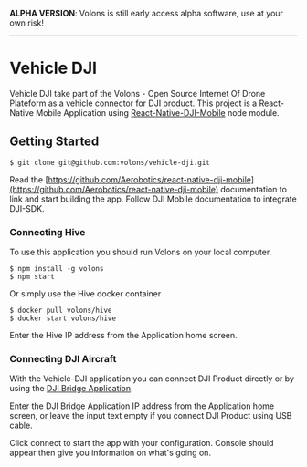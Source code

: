 __ALPHA VERSION__: Volons is still early access alpha software, use at your own risk!
***

# Vehicle DJI

Vehicle DJI take part of the Volons - Open Source Internet Of Drone Plateform as a vehicle connector for DJI product. 
This project is a React-Native Mobile Application using [React-Native-DJI-Mobile](https://www.npmjs.com/package/react-native-dji-mobile) node module.

## Getting Started
```
$ git clone git@github.com:volons/vehicle-dji.git
```

Read the [https://github.com/Aerobotics/react-native-dji-mobile](https://github.com/Aerobotics/react-native-dji-mobile) documentation to link and start building the app. Follow DJI Mobile documentation to integrate DJI-SDK.

### Connecting Hive
To use this application you should run Volons on your local computer.

```
$ npm install -g volons
$ npm start
```

Or simply use the Hive docker container
```
$ docker pull volons/hive
$ docker start volons/hive
```

Enter the Hive IP address from the Application home screen.

### Connecting DJI Aircraft
With the Vehicle-DJI application you can connect DJI Product directly or by using the [DJI Bridge Application](https://developer.dji.com/mobile-sdk/documentation/ios-tutorials/BridgeAppDemo.html).

Enter the DJI Bridge Application IP address from the Application home screen, or leave the input text empty if you connect DJI Product using USB cable.

Click connect to start the app with your configuration. Console should appear then give you information on what's going on.

